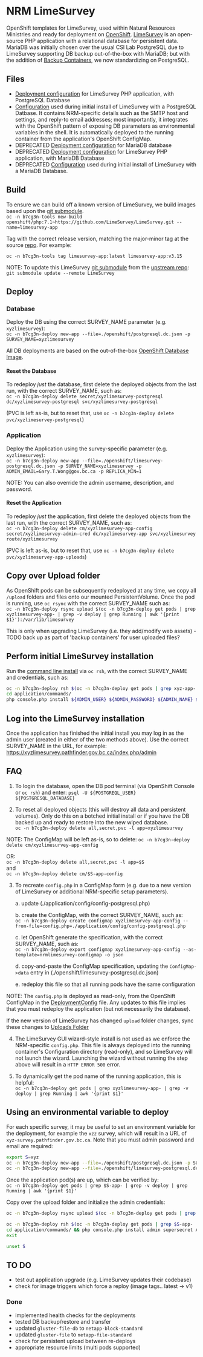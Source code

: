 # NRM LimeSurvey

OpenShift templates for LimeSurvey, used within Natural Resources Ministries and ready for deployment on [OpenShift](https://www.openshift.com/).  [LimeSurvey](https://www.limesurvey.org/) is an open-source PHP application with a relational database for persistent data.  MariaDB was initially chosen over the usual CSI Lab PostgreSQL due to LimeSurvey supporting DB backup out-of-the-box with MariaDB; but with the addition of [Backup Containers](https://github.com/BCDevOps/backup-container), we now standardizing on PostgreSQL.

## Files

* [Deployment configuration](openshift/limesurvey-postgresql.dc.json) for LimeSurvey PHP application, with PostgreSQL Database
* [Configuration](application/config/config-postgresql.php) used during initial install of LimeSurvey with a PostgreSQL Datbase.  It contains NRM-specific details such as the SMTP host and settings, and reply-to email addresses; most importantly, it integrates with the OpenShift pattern of exposing DB parameters as environmental variables in the shell.  It is automatically deployed to the running container from the application's OpenShift ConfigMap.
* DEPRECATED [Deployment configuration](openshift/mariadb.dc.json) for MariaDB database
* DEPRECATED [Deployment configuration](openshift/limesurvey-mariadb.dc.json) for LimeSurvey PHP application, with MariaDB Database
* DEPRECATED [Configuration](application/config/config-mariadb.php) used during initial install of LimeSurvey with a MariaDB Database.

## Build

To ensure we can build off a known version of LimeSurvey, we build images based upon the [git submodule](./LimeSurvey).  
`oc -n b7cg3n-tools new-build openshift/php:7.1~https://github.com/LimeSurvey/LimeSurvey.git --name=limesurvey-app`

Tag with the correct release version, matching the major-minor tag at the source [repo](https://github.com/LimeSurvey/LimeSurvey/tags).  For example:

`oc -n b7cg3n-tools tag limesurvey-app:latest limesurvey-app:v3.15` 

NOTE: To update this LimeSurvey [git submodule](https://git-scm.com/book/en/v2/Git-Tools-Submodules) from the [upstream repo](https://github.com/LimeSurvey/LimeSurvey):   
`git submodule update --remote LimeSurvey`

## Deploy

### Database

Deploy the DB using the correct SURVEY_NAME parameter (e.g. `xyzlimesurvey`):  
`oc -n b7cg3n-deploy new-app --file=./openshift/postgresql.dc.json -p SURVEY_NAME=xyzlimesurvey`

All DB deployments are based on the out-of-the-box [OpenShift Database Image](https://docs.openshift.com/container-platform/3.11/using_images/db_images/postgresql.html).

#### Reset the Database

To redeploy *just* the database, first delete the deployed objects from the last run, with the correct SURVEY_NAME, such as:  
`oc -n b7cg3n-deploy delete secret/xyzlimesurvey-postgresql dc/xyzlimesurvey-postgresql svc/xyzlimesurvey-postgresql`

(PVC is left as-is, but to reset that, use `oc -n b7cg3n-deploy delete pvc/xyzlimesurvey-postgresql`)  

### Application

Deploy the Application using the survey-specific parameter (e.g. `xyzlimesurvey`):  
`oc -n b7cg3n-deploy new-app --file=./openshift/limesurvey-postgresql.dc.json -p SURVEY_NAME=xyzlimesurvey -p ADMIN_EMAIL=Gary.T.Wong@gov.bc.ca -p REPLICA_MIN=1`

NOTE: You can also override the admin username, description, and password.

#### Reset the Application

To redeploy *just* the application, first delete the deployed objects from the last run, with the correct SURVEY_NAME, such as:  
`oc -n b7cg3n-deploy delete cm/xyzlimesurvey-app-config secret/xyzlimesurvey-admin-cred dc/xyzlimesurvey-app svc/xyzlimesurvey route/xyzlimesurvey`

(PVC is left as-is, but to reset that, use `oc -n b7cg3n-deploy delete pvc/xyzlimesurvey-app-uploads`)  

## Copy over Upload folder

As OpenShift pods can be subsequently redeployed at any time, we copy all `/upload` folders and files onto our mounted PersistentVolume. Once the pod is running, use `oc rsync` with the correct SURVEY_NAME such as:  
`oc -n b7cg3n-deploy rsync upload $(oc -n b7cg3n-deploy get pods | grep xyzlimesurvey-app- | grep -v deploy | grep Running | awk '{print $1}'):/var/lib/limesurvey`

This is only when upgrading LimeSurvey (i.e. they add/modify web assets) - TODO back up as part of 'backup containers' for user uploaded files?


## Perform initial LimeSurvey installation

Run the [command line install](https://manual.limesurvey.org/Installation_using_a_command_line_interface_(CLI)) via `oc rsh`, with the correct SURVEY_NAME and credentials, such as:

```bash
oc -n b7cg3n-deploy rsh $(oc -n b7cg3n-deploy get pods | grep xyz-app- | grep -v deploy | grep Running | awk '{print $1}')
cd application/commands/
php console.php install ${ADMIN_USER} ${ADMIN_PASSWORD} ${ADMIN_NAME} ${ADMIN_EMAIL}
```

## Log into the LimeSurvey installation
 
Once the application has finished the initial install you may log in as the admin user (created in either of the two methods above).  Use the correct SURVEY_NAME in the URL, for example:  
https://xyzlimesurvey.pathfinder.gov.bc.ca/index.php/admin

## FAQ

1. To login the database, open the DB pod terminal (via OpenShift Console or `oc rsh`) and enter:
  `psql -U ${POSTGREQL_USER} ${POSTGRESQL_DATABASE}`

2. To reset all deployed objects (this will destroy all data and persistent volumes).  Only do this on a botched initial install or if you have the DB backed up and ready to restore into the new wiped database.  
  `oc -n b7cg3n-deploy delete all,secret,pvc -l app=xyzlimesurvey`

  NOTE: The ConfigMap will be left as-is, so to delete:
  `oc -n b7cg3n-deploy delete cm/xyzlimesurvey-app-config`

  OR:  
    `oc -n b7cg3n-deploy delete all,secret,pvc -l app=$S`  
  and  
    `oc -n b7cg3n-deploy delete cm/$S-app-config`

3. To recreate `config.php` in a ConfigMap form (e.g. due to a new version of LimeSurvey or additional NRM-specific setup parameters).

    a. update (./application/config/config-postgresql.php)

    b. create the ConfigMap, with the correct SURVEY_NAME, such as:  
    `oc -n b7cg3n-deploy create configmap xyzlimesurvey-app-config --from-file=config.php=./application/config/config-postgresql.php`

    c. let OpenShift generate the specification, with the correct SURVEY_NAME, such as:  
    `oc -n b7cg3n-deploy export configmap xyzlimesurvey-app-config --as-template=nrmlimesurvey-configmap -o json`

    d. copy-and-paste the ConfigMap specification, updating the `ConfigMap->data` entry in (./openshift/limesurvey-postgresql.dc.json)

    e. redeploy this file so that all running pods have the same configuration  

NOTE: The `config.php` is deployed as read-only, from the OpenShift ConfigMap in the [DeploymentConfig](./openshift/limesurvey-mysql.dc.json) file.  Any updates to this file implies that you must redeploy the application (but not necessarily the database).

If the new version of LimeSurvey has changed `upload` folder changes, sync these changes to [Uploads Folder](upload)

4. The LimeSurvey GUI wizard-style install is not used as we enforce the NRM-specific `config.php`.  This file is always deployed into the running container's Configuration directory (read-only), and so LimeSurvey will not launch the wizard.  Launching the wizard without running the step above will result in a `HTTP ERROR 500` error.

5. To dynamically get the pod name of the running application, this is helpful:  
   `oc -n b7cg3n-deploy get pods | grep xyzlimesurvey-app- | grep -v deploy | grep Running | awk '{print $1}'`
  
## Using an environmental variable to deploy

For each specific survey, it may be useful to set an environment variable for the deployment, for example the `xzz` survey, which will result in a URL of `xyz-survey.pathfinder.gov.bc.ca`. Note that you must admin password and email are required:

```bash
export S=xyz
oc -n b7cg3n-deploy new-app --file=./openshift/postgresql.dc.json -p SURVEY_NAME=$S
oc -n b7cg3n-deploy new-app --file=./openshift/limesurvey-postgresql.dc.json -p SURVEY_NAME=$S -p ADMIN_USER= -p ADMIN_EMAIL
```

Once the application pod(s) are up, which can be verified by:  
`oc -n b7cg3n-deploy get pods | grep $S-app- | grep -v deploy | grep Running | awk '{print $1}'`

Copy over the upload folder and initialize the admin credentials:

```bash
oc -n b7cg3n-deploy rsync upload $(oc -n b7cg3n-deploy get pods | grep $S-app- | grep -v deploy | grep Running | awk '{print $1}'):/var/lib/limesurvey

oc -n b7cg3n-deploy rsh $(oc -n b7cg3n-deploy get pods | grep $S-app- | grep -v deploy | grep Running | awk '{print $1}')
cd application/commands/ && php console.php install admin supersecret Administrator John.Doe@gov.bc.ca
exit

unset S
```

## TO DO

* test out application upgrade (e.g. LimeSurvey updates their codebase)
* check for image triggers which force a reploy (image tags.. latest -> v1)

### Done

* implemented health checks for the deployments
* tested DB backup/restore and transfer
* updated `gluster-file-db` to `netapp-block-standard`
* updated `gluster-file` to `netapp-file-standard`
* check for persistent upload between re-deploys
* appropriate resource limits (multi pods supported)

